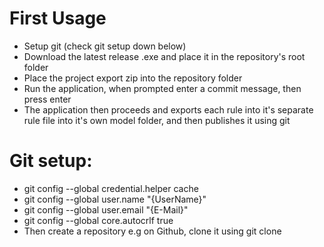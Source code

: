 # First Usage
- Setup git (check git setup down below)
- Download the latest release .exe and place it in the repository's root folder
- Place the project export zip into the repository folder
- Run the application, when prompted enter a commit message, then press enter
- The application then proceeds and exports each rule into it's separate rule file into it's own model folder, and then publishes it using git

# Git setup:
- git config --global credential.helper cache
- git config --global user.name "{UserName}"
- git config --global user.email "{E-Mail}"
- git config --global core.autocrlf true
- Then create a repository e.g on Github, clone it using git clone
